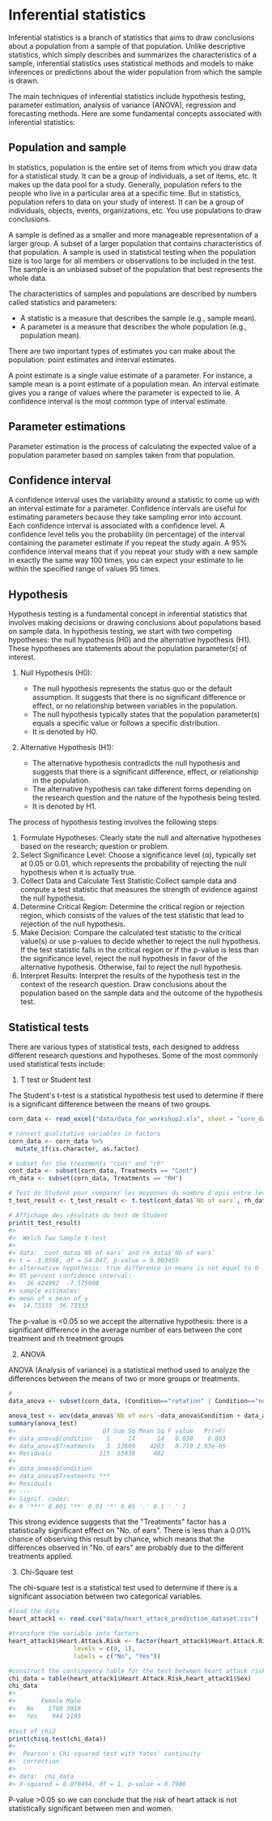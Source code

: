 


# Inferential statistics

Inferential statistics is a branch of statistics that aims to draw conclusions about a population from a sample of that population. Unlike descriptive statistics, which simply describes and summarizes the characteristics of a sample, inferential statistics uses statistical methods and models to make inferences or predictions about the wider population from which the sample is drawn.

The main techniques of inferential statistics include hypothesis testing, parameter estimation, analysis of variance (ANOVA), regression and forecasting methods. Here are some fundamental concepts associated with inferential statistics:

## Population and sample

In statistics, population is the entire set of items from which you draw data for a statistical study. It can be a group of individuals, a set of items, etc. It makes up the data pool for a study. Generally, population refers to the people who live in a particular area at a specific time. But in statistics, population refers to data on your study of interest. It can be a group of individuals, objects, events, organizations, etc. You use populations to draw conclusions.

A sample is defined as a smaller and more manageable representation of a larger group. A subset of a larger population that contains characteristics of that population. A sample is used in statistical testing when the population size is too large for all members or observations to be included in the test.\
The sample is an unbiased subset of the population that best represents the whole data.

The characteristics of samples and populations are described by numbers called statistics and parameters:

- A statistic is a measure that describes the sample (e.g., sample mean).
- A parameter is a measure that describes the whole population (e.g., population mean).

There are two important types of estimates you can make about the population: point estimates and interval estimates.

A point estimate is a single value estimate of a parameter. For instance, a sample mean is a point estimate of a population mean.
An interval estimate gives you a range of values where the parameter is expected to lie. A confidence interval is the most common type of interval estimate.

## Parameter estimations
Parameter estimation is the process of calculating the expected value of a population parameter based on samples taken from that population. 

## Confidence interval

A confidence interval uses the variability around a statistic to come up with an interval estimate for a parameter. Confidence intervals are useful for estimating parameters because they take sampling error into account.\
Each confidence interval is associated with a confidence level. A confidence level tells you the probability (in percentage) of the interval containing the parameter estimate if you repeat the study again.
A 95% confidence interval means that if you repeat your study with a new sample in exactly the same way 100 times, you can expect your estimate to lie within the specified range of values 95 times.

## Hypothesis

Hypothesis testing is a fundamental concept in inferential statistics that involves making decisions or drawing conclusions about populations based on sample data. In hypothesis testing, we start with two competing hypotheses: the null hypothesis (H0) and the alternative hypothesis (H1). These hypotheses are statements about the population parameter(s) of interest.

1. Null Hypothesis (H0):
    * The null hypothesis represents the status quo or the default assumption. It suggests that there is no significant difference or effect, or no relationship between variables in the population.
    * The null hypothesis typically states that the population parameter(s) equals a specific value or follows a specific distribution.
    * It is denoted by H0.

2. Alternative Hypothesis (H1):
    * The alternative hypothesis contradicts the null hypothesis and suggests that there is a significant difference, effect, or relationship in the population.
    * The alternative hypothesis can take different forms depending on the research question and the nature of the hypothesis being tested.
    * It is denoted by H1.
    
The process of hypothesis testing involves the following steps:

1) Formulate Hypotheses: Clearly state the null and alternative hypotheses based on the research; question or problem.
2) Select Significance Level: Choose a significance level (α), typically set at 0.05 or 0.01, which represents the probability of rejecting the null hypothesis when it is actually true.
3) Collect Data and Calculate Test Statistic:Collect sample data and compute a test statistic that measures the strength of evidence against the null hypothesis.
4) Determine Critical Region: Determine the critical region or rejection region, which consists of the values of the test statistic that lead to rejection of the null hypothesis.
5) Make Decision: Compare the calculated test statistic to the critical value(s) or use p-values to decide whether to reject the null hypothesis. If the test statistic falls in the critical region or if the p-value is less than the significance level, reject the null hypothesis in favor of the alternative hypothesis. Otherwise, fail to reject the null hypothesis.
6) Interpret Results: Interpret the results of the hypothesis test in the context of the research question. Draw conclusions about the population based on the sample data and the outcome of the hypothesis test.

## Statistical tests

There are various types of statistical tests, each designed to address different research questions and hypotheses. Some of the most commonly used statistical tests include:

1. T test or Student test

The Student's t-test is a statistical hypothesis test used to determine if there is a significant difference between the means of two groups. 

```r
corn_data <- read_excel("data/data_for_workshop2.xls", sheet = "corn_data")

# convert qualitative variables in factors
corn_data <- corn_data %>%
  mutate_if(is.character, as.factor)

# subset for the treatments "cont" and "rh"
cont_data <- subset(corn_data, Treatments == "Cont")
rh_data <- subset(corn_data, Treatments == "RH")

# Test de Student pour comparer les moyennes du nombre d'épis entre les traitements "Cont" et "RH"
t_test_result <- t_test_result <- t.test(cont_data$`Nb of ears`, rh_data$`Nb of ears`, alternative = "two.sided", mu = 0, conf.level = 0.95)

# Affichage des résultats du test de Student
print(t_test_result)
#> 
#> 	Welch Two Sample t-test
#> 
#> data:  cont_data$`Nb of ears` and rh_data$`Nb of ears`
#> t = -3.0566, df = 54.847, p-value = 0.003455
#> alternative hypothesis: true difference in means is not equal to 0
#> 95 percent confidence interval:
#>  -36.424992  -7.575008
#> sample estimates:
#> mean of x mean of y 
#>  14.73333  36.73333
```
The p-value is <0.05 so we accept the alternative hypothesis: there is a significant difference in the average number of ears between the cont treatment and rh treatment groups

2. ANOVA

ANOVA (Analysis of variance) is a statistical method used to analyze the differences between the means of two or more groups or treatments.

```r
#
data_anova <- subset(corn_data, (Condition=="rotation" | Condition=="non-rotation"))

anova_test <- aov(data_anova$`Nb of ears`~data_anova$Condition + data_anova$Treatments)
summary(anova_test)
#>                        Df Sum Sq Mean Sq F value   Pr(>F)
#> data_anova$Condition    1     14      14   0.030    0.863
#> data_anova$Treatments   3  12609    4203   8.719 2.93e-05
#> Residuals             115  55438     482                 
#>                          
#> data_anova$Condition     
#> data_anova$Treatments ***
#> Residuals                
#> ---
#> Signif. codes:  
#> 0 '***' 0.001 '**' 0.01 '*' 0.05 '.' 0.1 ' ' 1
```

This strong evidence suggests that the "Treatments" factor has a statistically significant effect on "No. of ears". There is less than a 0.01% chance of observing this result by chance, which means that the differences observed in "No. of ears" are probably due to the different treatments applied.

3. Chi-Square test

The chi-square test is a statistical test used to determine if there is a significant association between two categorical variables.

```r
#load the data
heart_attack1 <- read.csv("data/heart_attack_prediction_dataset.csv")

#transform the variable into factors
heart_attack1$Heart.Attack.Risk <- factor(heart_attack1$Heart.Attack.Risk, 
                  levels = c(0, 1),
                  labels = c("No", "Yes"))

#construct the contingency table for the test between heart attack risk ans sex
chi_data = table(heart_attack1$Heart.Attack.Risk,heart_attack1$Sex) 
chi_data
#>      
#>       Female Male
#>   No    1708 3916
#>   Yes    944 2195
                 
#test of chi2
print(chisq.test(chi_data))
#> 
#> 	Pearson's Chi-squared test with Yates' continuity
#> 	correction
#> 
#> data:  chi_data
#> X-squared = 0.070494, df = 1, p-value = 0.7906
```
P-value >0.05 so we can conclude that the risk of heart attack is not statistically significant between men and women. 


